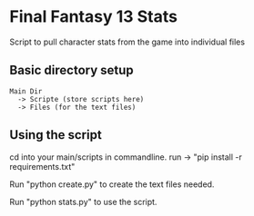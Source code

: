 # Final Fantasy 13 Stats
Script to pull character stats from the game into individual files


## Basic directory setup
    
    Main Dir
      -> Scripte (store scripts here)
      -> Files (for the text files)
     
## Using the script
  cd into your main/scripts in commandline.
  run -> "pip install -r requirements.txt"
  
  Run "python create.py" to create the text files needed.
  
  Run "python stats.py" to use the script.

